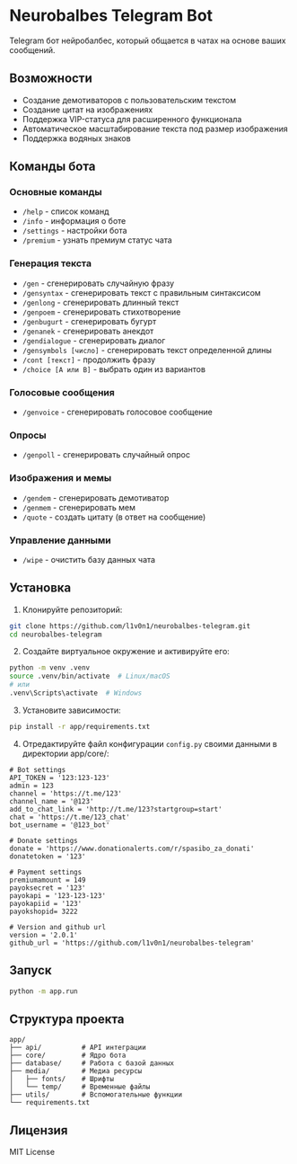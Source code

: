 # Neurobalbes Telegram Bot

Telegram бот нейробалбес, который общается в чатах на основе ваших сообщений.

## Возможности

- Создание демотиваторов с пользовательским текстом
- Создание цитат на изображениях
- Поддержка VIP-статуса для расширенного функционала
- Автоматическое масштабирование текста под размер изображения
- Поддержка водяных знаков

## Команды бота

### Основные команды
- `/help` - список команд
- `/info` - информация о боте
- `/settings` - настройки бота
- `/premium` - узнать премиум статус чата

### Генерация текста
- `/gen` - сгенерировать случайную фразу
- `/gensyntax` - сгенерировать текст с правильным синтаксисом
- `/genlong` - сгенерировать длинный текст
- `/genpoem` - сгенерировать стихотворение
- `/genbugurt` - сгенерировать бугурт
- `/genanek` - сгенерировать анекдот
- `/gendialogue` - сгенерировать диалог
- `/gensymbols [число]` - сгенерировать текст определенной длины
- `/cont [текст]` - продолжить фразу
- `/choice [A или B]` - выбрать один из вариантов

### Голосовые сообщения
- `/genvoice` - сгенерировать голосовое сообщение

### Опросы
- `/genpoll` - сгенерировать случайный опрос

### Изображения и мемы
- `/gendem` - сгенерировать демотиватор
- `/genmem` - сгенерировать мем
- `/quote` - создать цитату (в ответ на сообщение)

### Управление данными
- `/wipe` - очистить базу данных чата

## Установка

1. Клонируйте репозиторий:
```bash
git clone https://github.com/l1v0n1/neurobalbes-telegram.git
cd neurobalbes-telegram
```

2. Создайте виртуальное окружение и активируйте его:
```bash
python -m venv .venv
source .venv/bin/activate  # Linux/macOS
# или
.venv\Scripts\activate  # Windows
```

3. Установите зависимости:
```bash
pip install -r app/requirements.txt
```

4. Отредактируйте файл конфигурации `config.py` своими данными в директории app/core/:
```
# Bot settings
API_TOKEN = '123:123-123'
admin = 123
channel = 'https://t.me/123'
channel_name = '@123'
add_to_chat_link = 'http://t.me/123?startgroup=start'
chat = 'https://t.me/123_chat'
bot_username = '@123_bot'

# Donate settings
donate = 'https://www.donationalerts.com/r/spasibo_za_donati'
donatetoken = '123'

# Payment settings
premiumamount = 149
payoksecret = '123'
payokapi = '123-123-123'
payokapiid = '123'
payokshopid= 3222

# Version and github url
version = '2.0.1'
github_url = 'https://github.com/l1v0n1/neurobalbes-telegram'
```

## Запуск

```bash
python -m app.run
```

## Структура проекта

```
app/
├── api/          # API интеграции
├── core/         # Ядро бота
├── database/     # Работа с базой данных
├── media/        # Медиа ресурсы
│   ├── fonts/    # Шрифты
│   └── temp/     # Временные файлы
├── utils/        # Вспомогательные функции
└── requirements.txt
```

## Лицензия

MIT License